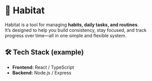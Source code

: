 # 🌱 Habitat

Habitat is a tool for managing **habits, daily tasks, and routines**.  
It’s designed to help you build consistency, stay focused, and track progress over time—all in one simple and flexible system.

## 🛠️ Tech Stack (example)
- **Frontend:** React / TypeScript  
- **Backend:** Node.js / Express  
